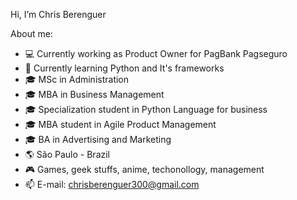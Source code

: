 Hi, I’m Chris Berenguer
 
About me:

- 💻 Currently working as Product Owner for PagBank Pagseguro
- 🐍 Currently learning Python and It's frameworks
- 🎓 MSc in Administration
- 🎓 MBA in Business Management
- 🎓 Specialization student in Python Language for business
- 🎓 MBA student in Agile Product Management 
- 🎓 BA in Advertising and Marketing
- 🌎 São Paulo - Brazil
- 🎮 Games, geek stuffs, anime, techonollogy, management
- 📫 E-mail: chrisberenguer300@gmail.com 

